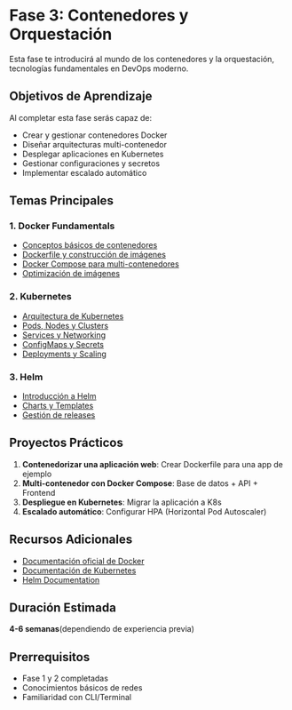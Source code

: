 # Fase 3: Contenedores y Orquestación

Esta fase te introducirá al mundo de los contenedores y la orquestación, tecnologías fundamentales en DevOps moderno.

## Objetivos de Aprendizaje

Al completar esta fase serás capaz de:
- Crear y gestionar contenedores Docker
- Diseñar arquitecturas multi-contenedor
- Desplegar aplicaciones en Kubernetes
- Gestionar configuraciones y secretos
- Implementar escalado automático

## Temas Principales

### 1. Docker Fundamentals
- [Conceptos básicos de contenedores](01-docker-conceptos-basicos.md)
- [Dockerfile y construcción de imágenes](02-dockerfile-imagenes.md)
- [Docker Compose para multi-contenedores](03-docker-compose.md)
- [Optimización de imágenes](04-optimizacion-imagenes.md)

### 2. Kubernetes
- [Arquitectura de Kubernetes](05-kubernetes-arquitectura.md)
- [Pods, Nodes y Clusters](06-pods-nodes-clusters.md)
- [Services y Networking](07-services-networking.md)
- [ConfigMaps y Secrets](08-configmaps-secrets.md)
- [Deployments y Scaling](09-deployments-scaling.md)

### 3. Helm
- [Introducción a Helm](10-helm-introduccion.md)
- [Charts y Templates](11-helm-charts.md)
- [Gestión de releases](12-helm-releases.md)

## Proyectos Prácticos

1. **Contenedorizar una aplicación web**: Crear Dockerfile para una app de ejemplo
2. **Multi-contenedor con Docker Compose**: Base de datos + API + Frontend
3. **Despliegue en Kubernetes**: Migrar la aplicación a K8s
4. **Escalado automático**: Configurar HPA (Horizontal Pod Autoscaler)

## Recursos Adicionales

- [Documentación oficial de Docker](https://docs.docker.com/)
- [Documentación de Kubernetes](https://kubernetes.io/docs/)
- [Helm Documentation](https://helm.sh/docs/)

## Duración Estimada

 **4-6 semanas**(dependiendo de experiencia previa)

## Prerrequisitos

- Fase 1 y 2 completadas
- Conocimientos básicos de redes
- Familiaridad con CLI/Terminal